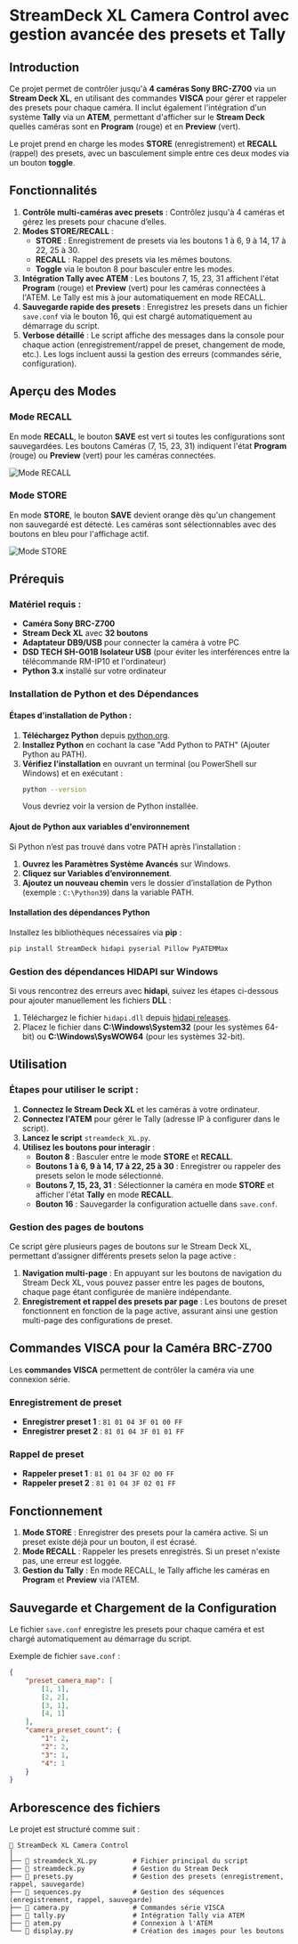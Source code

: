 # StreamDeck XL Camera Control avec gestion avancée des presets et Tally

## Introduction

Ce projet permet de contrôler jusqu'à **4 caméras Sony BRC-Z700** via un **Stream Deck XL**, en utilisant des commandes **VISCA** pour gérer et rappeler des presets pour chaque caméra. Il inclut également l'intégration d'un système **Tally** via un **ATEM**, permettant d'afficher sur le **Stream Deck** quelles caméras sont en **Program** (rouge) et en **Preview** (vert).

Le projet prend en charge les modes **STORE** (enregistrement) et **RECALL** (rappel) des presets, avec un basculement simple entre ces deux modes via un bouton **toggle**.

## Fonctionnalités

1. **Contrôle multi-caméras avec presets** : Contrôlez jusqu'à 4 caméras et gérez les presets pour chacune d’elles.
2. **Modes STORE/RECALL** :
   - **STORE** : Enregistrement de presets via les boutons 1 à 6, 9 à 14, 17 à 22, 25 à 30.
   - **RECALL** : Rappel des presets via les mêmes boutons.
   - **Toggle** via le bouton 8 pour basculer entre les modes.
3. **Intégration Tally avec ATEM** : Les boutons 7, 15, 23, 31 affichent l'état **Program** (rouge) et **Preview** (vert) pour les caméras connectées à l'ATEM. Le Tally est mis à jour automatiquement en mode RECALL.
4. **Sauvegarde rapide des presets** : Enregistrez les presets dans un fichier `save.conf` via le bouton 16, qui est chargé automatiquement au démarrage du script.
5. **Verbose détaillé** : Le script affiche des messages dans la console pour chaque action (enregistrement/rappel de preset, changement de mode, etc.). Les logs incluent aussi la gestion des erreurs (commandes série, configuration).

## Aperçu des Modes

### Mode RECALL
En mode **RECALL**, le bouton **SAVE** est vert si toutes les configurations sont sauvegardées. Les boutons Caméras (7, 15, 23, 31) indiquent l'état **Program** (rouge) ou **Preview** (vert) pour les caméras connectées.

![Mode RECALL](imgs/recall.png)

### Mode STORE
En mode **STORE**, le bouton **SAVE** devient orange dès qu'un changement non sauvegardé est détecté. Les caméras sont sélectionnables avec des boutons en bleu pour l'affichage actif.

![Mode STORE](imgs/store.png)

## Prérequis

### Matériel requis :

- **Caméra Sony BRC-Z700**
- **Stream Deck XL** avec **32 boutons**
- **Adaptateur DB9/USB** pour connecter la caméra à votre PC
- **DSD TECH SH-G01B Isolateur USB** (pour éviter les interférences entre la télécommande RM-IP10 et l'ordinateur)
- **Python 3.x** installé sur votre ordinateur

### Installation de Python et des Dépendances

#### Étapes d'installation de Python :

1. **Téléchargez Python** depuis [python.org](https://www.python.org/downloads/).
2. **Installez Python** en cochant la case "Add Python to PATH" (Ajouter Python au PATH).
3. **Vérifiez l'installation** en ouvrant un terminal (ou PowerShell sur Windows) et en exécutant :
   ```bash
   python --version
   ```
   Vous devriez voir la version de Python installée.

#### Ajout de Python aux variables d'environnement

Si Python n’est pas trouvé dans votre PATH après l’installation :

1. **Ouvrez les Paramètres Système Avancés** sur Windows.
2. **Cliquez sur Variables d’environnement**.
3. **Ajoutez un nouveau chemin** vers le dossier d’installation de Python (exemple : `C:\Python39`) dans la variable PATH.

#### Installation des dépendances Python

Installez les bibliothèques nécessaires via **pip** :

```bash
pip install StreamDeck hidapi pyserial Pillow PyATEMMax
```

### Gestion des dépendances HIDAPI sur Windows

Si vous rencontrez des erreurs avec **hidapi**, suivez les étapes ci-dessous pour ajouter manuellement les fichiers **DLL** :

1. Téléchargez le fichier `hidapi.dll` depuis [hidapi releases](https://github.com/libusb/hidapi/releases).
2. Placez le fichier dans **C:\Windows\System32** (pour les systèmes 64-bit) ou **C:\Windows\SysWOW64** (pour les systèmes 32-bit).

## Utilisation

### Étapes pour utiliser le script :

1. **Connectez le Stream Deck XL** et les caméras à votre ordinateur.
2. **Connectez l'ATEM** pour gérer le Tally (adresse IP à configurer dans le script).
3. **Lancez le script** `streamdeck_XL.py`.
4. **Utilisez les boutons pour interagir** :
   - **Bouton 8** : Basculer entre le mode **STORE** et **RECALL**.
   - **Boutons 1 à 6, 9 à 14, 17 à 22, 25 à 30** : Enregistrer ou rappeler des presets selon le mode sélectionné.
   - **Boutons 7, 15, 23, 31** : Sélectionner la caméra en mode **STORE** et afficher l'état **Tally** en mode **RECALL**.
   - **Bouton 16** : Sauvegarder la configuration actuelle dans `save.conf`.

### Gestion des pages de boutons

Ce script gère plusieurs pages de boutons sur le Stream Deck XL, permettant d’assigner différents presets selon la page active :

1. **Navigation multi-page** : En appuyant sur les boutons de navigation du Stream Deck XL, vous pouvez passer entre les pages de boutons, chaque page étant configurée de manière indépendante.
2. **Enregistrement et rappel des presets par page** : Les boutons de preset fonctionnent en fonction de la page active, assurant ainsi une gestion multi-page des configurations de preset.

## Commandes VISCA pour la Caméra BRC-Z700

Les **commandes VISCA** permettent de contrôler la caméra via une connexion série.

### Enregistrement de preset

- **Enregistrer preset 1** : `81 01 04 3F 01 00 FF`
- **Enregistrer preset 2** : `81 01 04 3F 01 01 FF`

### Rappel de preset

- **Rappeler preset 1** : `81 01 04 3F 02 00 FF`
- **Rappeler preset 2** : `81 01 04 3F 02 01 FF`

## Fonctionnement

1. **Mode STORE** : Enregistrer des presets pour la caméra active. Si un preset existe déjà pour un bouton, il est écrasé.
2. **Mode RECALL** : Rappeler les presets enregistrés. Si un preset n'existe pas, une erreur est loggée.
3. **Gestion du Tally** : En mode RECALL, le Tally affiche les caméras en **Program** et **Preview** via l'ATEM.

## Sauvegarde et Chargement de la Configuration

Le fichier `save.conf` enregistre les presets pour chaque caméra et est chargé automatiquement au démarrage du script.

Exemple de fichier `save.conf` :

```json
{
    "preset_camera_map": [
        [1, 1],
        [2, 2],
        [3, 1],
        [4, 1]
    ],
    "camera_preset_count": {
        "1": 2,
        "2": 2,
        "3": 1,
        "4": 1
    }
}
```

## Arborescence des fichiers

Le projet est structuré comme suit :

```
📂 StreamDeck XL Camera Control
│
├── 📜 streamdeck_XL.py         # Fichier principal du script
├── 📜 streamdeck.py            # Gestion du Stream Deck
├── 📜 presets.py               # Gestion des presets (enregistrement, rappel, sauvegarde)
├── 📜 sequences.py             # Gestion des séquences (enregistrement, rappel, sauvegarde)
├── 📜 camera.py                # Commandes série VISCA
├── 📜 tally.py                 # Intégration Tally via ATEM
├── 📜 atem.py                  # Connexion à l'ATEM
└── 📜 display.py               # Création des images pour les boutons
```
